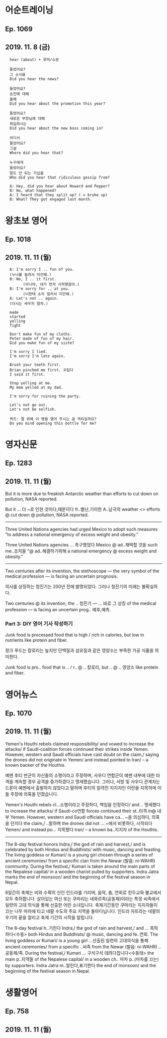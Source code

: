 # 어순트레이닝
## Ep. 1069
## 2019. 11. 8 (금)

      hear (about) + 루머/소문

      들었어요?
      그 소식을
      Did you hear the news?

      들었어요?
      승진에 대해
      올해
      Did you hear about the promotion this year?

      들었어요?
      새로운 부장님에 대해
      취임하시는
      Did you hear about the new boss coming in?

      어디서
      들었어요?
      그걸
      Where did you hear that?

      누구에게
      들었어요?
      말도 안 되는 가십을
      Who did you hear that ridiculous gossip from?

      A: Hey, did you hear about Howard and Pepper?
      B: No, what happened?
      A: I heard that they split up? ( = broke up)
      B: What? They got engaged last month.

# 왕초보 영어
## Ep. 1018
## 2019. 11. 11 (월)

      A: I'm sorry I .. fun of you.  
      (누나를 놀려서 미안해.) 
      B: No, I .. it first.  
            (아니야, 내가 먼저 시작했잖아.) 
      B: I'm sorry for .. at you.  
            (너한테 소리 질러서 미안해.) 
      A: Let's not .. again. 
      (다시는 싸우지 말자.) 

      made
      started
      yelling
      fight

      Don't make fun of my cloths.
      Peter made of fun of my hair.
      Did you make fun of my siste?

      I'm sorry I lied.
      I'm sorry I'm late again.

      Brush your teeth first.
      Brian pinched me first. 꼬집다
      I said it first.

      Stop yelling at me.
      My mom yelled at my dad.

      I'm sorry for ruining the party.

      Let's not go out.
      Let's not be selfish.

      퀴즈: 절 위해 이 병을 열어 주시는 걸 꺼리실까요?
      Do you mind opening this bottle for me?

# 영자신문
## Ep. 1283
## 2019. 11. 11 (월)

But it is more due to freakish Antarctic weather than efforts to cut down on pollution, NASA reported.

But it ... 더 ~로 인한 것이다,때문이다 fr..별난,기이한 A..남극의 weather <> efforts @ cut down @ pollution, NASA reported.

---
Three United Nations agencies had urged Mexico to adopt such measures "to address a national emergency of excess weight and obesity."

Three United Nations agencies ... 촉구했었다 Mexico @ ad..채택할 것을 such me..조치들 "@ ad..해결하기위해 a national emergency @ excess weight and obesity."

---
Two centuries after its invention, the stethoscope — the very symbol of the medical profession — is facing an uncertain prognosis.

의사를 상징하는 청진기는 200년 전에 발명되었다. 그러나 청진기의 미래는 불확실하다.

Two centuries @ its invention, the .. 청진기 — ... 바로 그 상징 of the medical profession — is facing an uncertain prog.. 예후,예측.

### Part 3: DIY 영어 기사 작성하기

Junk food is processed food that is high / rich in calories, but low in nutrients like protein and fiber.

정크 푸드는 칼로리는 높지만 단백질과 섬유질과 같은 영양소는 부족한 가공 식품을 의미한다.

Junk food is pro.. food that is .. / r.. @ .. 칼로리, but .. @ .. 영양소 like protein and fiber.

# 영어뉴스
## Ep. 1070
## 2019. 11. 11 (월)

Yemen's Houthi rebels claimed responsibility/ and vowed to increase the attacks/ if Saudi-coalition forces continued their strikes inside Yemen. However, western and Saudi officials have cast doubt on the claim,/ saying the drones did not originate in Yemen/ and instead pointed to Iran/ – a known backer of the Houthis.

예멘 후티 반군이 자신들의 소행이라고 주장하며, 사우디 연합군이 예멘 내부에 대한 타격을 계속할 경우 공격을 증가하겠다고 맹세했습니다. 그러나, 서방 및 사우디 관계자는 드론이 예멘에서 출발하지 않았다고 말하며 후티의 알려진 지지자인 이란을 지목하며 이들 주장에 의혹을 던졌습니다. 

Yemen's Houthi rebels cl...소행이라고 주장하다, 책임을 인정하다/ and .. 맹세했다 to increase the attacks/ if Saudi-co연합 forces continued their st..타격 in@ 내부 Yemen. However, western and Saudi officials have ca... ~을 의심하다, 의혹을 던지다 the claim,/ ..말하며 the drones did not ... ~에서 비롯하다, 시작되다 Yemen/ and instead po... 지목했다 Iran/ – a known ba..지지자 of the Houthis.

---
The 8-day festival honors Indra,/ the god of rain and harvest,/ and is celebrated by both Hindus and Buddhists/ with music, dancing and feasting. The living goddess or Kumari/ is a young girl chosen through a series of ancient ceremonies/ from a specific clan from the Newar (발음: ni-WAHR) community. During the festival,/ Kumari is taken around the main parts of the Nepalese capital/ in a wooden chariot pulled by supporters. Indra Jatra marks the end of monsoon/ and the beginning of the festival season in Nepal. 

8일간의 축제는 비와 수확의 신인 인드라를 기리며, 음악, 춤, 연회로 힌두교와 불교에서 모두 축하합니다. 살아있는 여신 또는 쿠마리는 네와르족(공동체)이라는 특정 씨족에서 일련의 고대 의식을 통해 선출한 어린 소녀입니다. 축제기간동안 쿠마리는 지지자들이 끄는 나무 마차에 타고 네팔 수도의 주요 지역을 돌아다닙니다. 인드라 자트라는 네팔의 우기의 끝을 알리고 축제 기간의 시작을 알립니다. 

The 8-day festival h..기린다 Indra,/ the god of rain and harvest,/ and ... 축하하다<수동> both Hindus and Buddhists/ @ music, dancing and fe..연회. The living goddess or Kumari/ is a young girl ...선출된 일련의 고대의식을 통해 ancient ceremonies/ from a specific ..씨족 from the Newar (발음: ni-WAHR) ..공동체/족. During the festival,/ Kumari ... 구석구석 데려다집니다<수동태> the main p..지역들 of the Nepalese capital/ in a wooden ch.. 마차 p..(마차를 끄는) by supporters. Indra Jatra m..알린다,표기한다 the end of monsoon/ and the beginning of the festival season in Nepal. 

# 생활영어
## Ep. 758
## 2019. 11. 11 (월)
